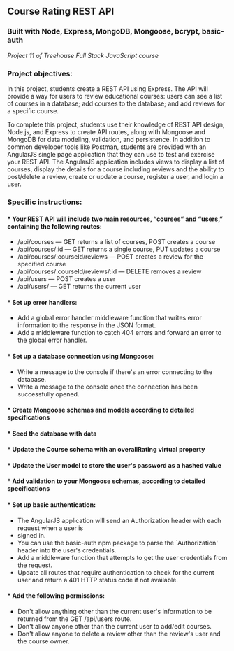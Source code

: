 ## Course Rating REST API
### Built with Node, Express, MongoDB, Mongoose, bcrypt, basic-auth
*Project 11 of Treehouse Full Stack JavaScript course*

### Project objectives:
In this project, students create a REST API using Express. The API will provide a way for users to review
educational courses: users can see a list of courses in a database; add courses to the database; and add reviews for a specific course.

To complete this project, students use their knowledge of REST API design, Node.js, and Express to create API
routes, along with Mongoose and MongoDB for data modeling, validation, and persistence. In addition to common developer tools like Postman, students are provided with an AngularJS single page application that they can use to test and exercise your REST API. The AngularJS application includes views to display a list of courses, display the details for a course including reviews and the ability to post/delete a review, create or update a course, register a user, and login a user.

### Specific instructions:

#### * Your REST API will include two main resources, “courses” and “users,” containing the following routes:
* /api/courses — GET returns a list of courses, POST creates a course
* /api/courses/:id — GET returns a single course, PUT updates a course
* /api/courses/:courseId/reviews — POST creates a review for the specified course
* /api/courses/:courseId/reviews/:id — DELETE removes a review
* /api/users — POST creates a user
* /api/users/ — GET returns the current user


#### * Set up error handlers:
* Add a global error handler middleware function that writes error information to the response in the
JSON format.
* Add a middleware function to catch 404 errors and forward an error to the global error handler.

#### * Set up a database connection using Mongoose:
* Write a message to the console if there's an error connecting to the database.
* Write a message to the console once the connection has been successfully opened.

#### * Create Mongoose schemas and models according to detailed specifications
#### * Seed the database with data
#### * Update the Course schema with an overallRating virtual property
#### * Update the User model to store the user's password as a hashed value
#### * Add validation to your Mongoose schemas, according to detailed specifications
#### * Set up basic authentication:
* The AngularJS application will send an Authorization header with each request when a user is
* signed in.
* You can use the basic-auth npm package to parse the `Authorization' header into the user's
credentials.
* Add a middleware function that attempts to get the user credentials from the request.
* Update all routes that require authentication to check for the current user and return a 401 HTTP
status code if not available.
#### * Add the following permissions:
* Don't allow anything other than the current user's information to be returned from the GET
/api/users route.
* Don't allow anyone other than the current user to add/edit courses.
* Don't allow anyone to delete a review other than the review's user and the course owner.
